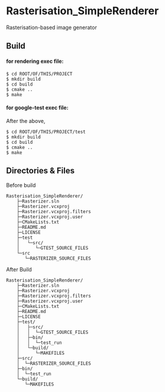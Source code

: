 # Rasterisation_SimpleRenderer
Rasterisation-based image generator      


## Build

#### for rendering exec file:

```
$ cd ROOT/OF/THIS/PROJECT
$ mkdir build
$ cd build
$ cmake ..
$ make
```

#### for google-test exec file:

After the above,

```
$ cd ROOT/OF/THIS/PROJECT/test
$ mkdir build
$ cd build
$ cmake ..
$ make
```

   


## Directories & Files

Before build

```
Rasterisation_SimpleRenderer/
	├─Rasterizer.sln
	├─Rasterizer.vcxproj
	├─Rasterizer.vcxproj.filters
	├─Rasterizer.vcxproj.user
    ├─CMakeLists.txt
    ├─README.md
	├─LICENSE
	├─test 
	│	└─src/
    │	   └─GTEST_SOURCE_FILES
	└─src
	   └─RASTERIZER_SOURCE_FILES
```

After Build

```
Rasterisation_SimpleRenderer/
	├─Rasterizer.sln
	├─Rasterizer.vcxproj
	├─Rasterizer.vcxproj.filters
	├─Rasterizer.vcxproj.user
    ├─CMakeLists.txt
    ├─README.md
	├─LICENSE
    ├─test/ 
	│	├─src/
    │	│  └─GTEST_SOURCE_FILES
    │	├─bin/
    │	│  └─test_run
	│	└─build/
	│	   └─MAKEFILES
	├─src/
	│  └─RASTERIZER_SOURCE_FILES
    ├─bin/
    │  └─test_run
	└─build/
	   └─MAKEFILES
```

